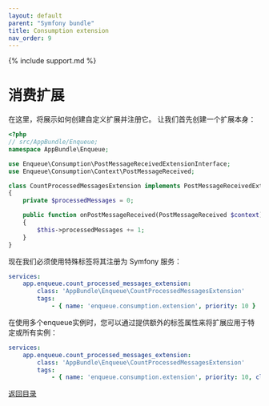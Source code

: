 ```yaml
---
layout: default
parent: "Symfony bundle"
title: Consumption extension
nav_order: 9
---
```

{% include support.md %}

# 消费扩展

在这里，将展示如何创建自定义扩展并注册它。
让我们首先创建一个扩展本身：

```php
<?php
// src/AppBundle/Enqueue;
namespace AppBundle\Enqueue;

use Enqueue\Consumption\PostMessageReceivedExtensionInterface;
use Enqueue\Consumption\Context\PostMessageReceived;

class CountProcessedMessagesExtension implements PostMessageReceivedExtensionInterface
{
    private $processedMessages = 0;

    public function onPostMessageReceived(PostMessageReceived $context): void
    {
        $this->processedMessages += 1;
    }
}
```

现在我们必须使用特殊标签将其注册为 Symfony 服务：

```yaml
services:
    app.enqueue.count_processed_messages_extension:
        class: 'AppBundle\Enqueue\CountProcessedMessagesExtension'
        tags:
            - { name: 'enqueue.consumption.extension', priority: 10 }
```

在使用多个enqueue实例时，您可以通过提供额外的标签属性来将扩展应用于特定或所有实例：

```yaml
services:
    app.enqueue.count_processed_messages_extension:
        class: 'AppBundle\Enqueue\CountProcessedMessagesExtension'
        tags:
            - { name: 'enqueue.consumption.extension', priority: 10, client: 'all' }
```

[返回目录](index.md)